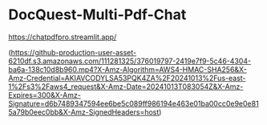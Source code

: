# DocQuest-Multi-Pdf-Chat

https://chatpdfpro.streamlit.app/

(https://github-production-user-asset-6210df.s3.amazonaws.com/111281325/376019797-2419e7f9-5c46-4304-ba6a-138c10d8b960.mp4?X-Amz-Algorithm=AWS4-HMAC-SHA256&X-Amz-Credential=AKIAVCODYLSA53PQK4ZA%2F20241013%2Fus-east-1%2Fs3%2Faws4_request&X-Amz-Date=20241013T083054Z&X-Amz-Expires=300&X-Amz-Signature=d6b7489347594ee6be5c089ff986194e463e01ba00cc0e9e0e815a79b0eec0bb&X-Amz-SignedHeaders=host)

